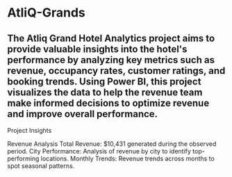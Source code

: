 # AtliQ-Grands

The Atliq Grand Hotel Analytics project aims to provide valuable insights into the hotel's performance by analyzing key metrics such as revenue, occupancy rates, customer ratings, and booking trends. Using Power BI, this project visualizes the data to help the revenue team make informed decisions to optimize revenue and improve overall performance.
---------------------------------------------------------------------------------------------------------------------------------------
Project Insights

Revenue Analysis
Total Revenue: $10,431 generated during the observed period.
City Performance: Analysis of revenue by city to identify top-performing locations.
Monthly Trends: Revenue trends across months to spot seasonal patterns.
